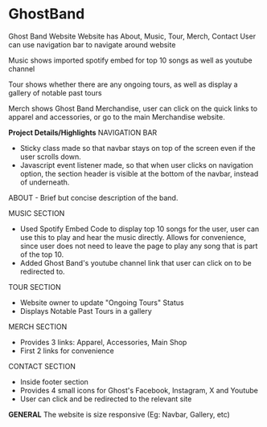 # GhostBand
Ghost Band Website
Website has About, Music, Tour, Merch, Contact
User can use navigation bar to navigate around website

Music shows imported spotify embed for top 10 songs as well as youtube channel

Tour shows whether there are any ongoing tours, as well as display a gallery of notable past tours

Merch shows Ghost Band Merchandise, user can click on the quick links to apparel and accessories, or go to the main Merchandise website.

**Project Details/Highlights**
NAVIGATION BAR
- Sticky class made so that navbar stays on top of the screen even if the user scrolls down.
- Javascript event listener made, so that when user clicks on navigation option, the section header is visible at the bottom of the navbar, instead of underneath.

ABOUT - Brief but concise description of the band.

MUSIC SECTION 
- Used Spotify Embed Code to display top 10 songs for the user, user can use this to play and hear the music directly. Allows for convenience, since user does not need to leave the page to play any song that is part of the top 10.
- Added Ghost Band's youtube channel link that user can click on to be redirected to.

TOUR SECTION 
- Website owner to update "Ongoing Tours" Status
- Displays Notable Past Tours in a gallery

MERCH SECTION 
- Provides 3 links: Apparel, Accessories, Main Shop
- First 2 links for convenience

CONTACT SECTION 
- Inside footer section
- Provides 4 small icons for Ghost's Facebook, Instagram, X and Youtube
- User can click and be redirected to the relevant site

**GENERAL**
The website is size responsive (Eg: Navbar, Gallery, etc)
